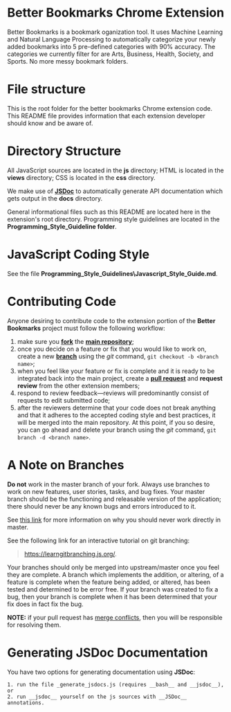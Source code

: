 # Better Bookmarks Chrome Extension

Better Bookmarks is a bookmark oganization tool. It uses Machine Learning and Natural Language Processing to automatically categorize your newly added bookmarks into 5 pre-defined categories with 90% accuracy. The categories we currently filter for are Arts, Business, Health, Society, and Sports. No more messy bookmark folders.

# File structure
This is the root folder for the better bookmarks Chrome extension
code.  This README file provides information that each extension
developer should know and be aware of.

# Directory Structure

All JavaScript sources are located in the __js__ directory; HTML is
located in the __views__ directory; CSS is located in the __css__
directory.

We make use of [__JSDoc__](https://github.com/jsdoc/jsdoc) to automatically generate API documentation which gets output in the __docs__
directory.

General informational files such as this README
are located here in the extension's root directory. Programming style guidelines are located in the __Programming_Style_Guideline folder__.

# JavaScript Coding Style

See the file __Programming_Style_Guidelines\Javascript_Style_Guide.md__.

# Contributing Code

Anyone desiring to contribute code to the extension portion of the __Better Bookmarks__ project must follow the following workflow:

1. make sure you [__fork__](https://help.github.com/en/articles/fork-a-repo) the [__main repository__](https://github.com/williamsnick606/Better-Bookmarks);
2. once you decide on a feature or fix that you would like to work on, create a new [__branch__](https://www.git-tower.com/learn/git/ebook/en/command-line/branching-merging/branching-can-change-your-life#start) using the _git_ command, `git checkout -b <branch name>`;
3. when you feel like your feature or fix is complete and it is ready to be integrated back into the main project, create a [__pull request__](https://help.github.com/en/articles/creating-a-pull-request) and __request review__ from the other extension members;
4. respond to review feedback—reviews will predominantly consist of requests to edit submitted code;
5. after the reviewers determine that your code does not break anything and that it adheres to the accepted coding style and best practices, it will be merged into the main repository.  At this point, if you so desire, you can go ahead and delete your branch using the _git_ command, `git branch -d <branch name>`.

# A Note on Branches

__Do not__ work in the master branch of your fork.  Always use branches to work on new features, user stories, tasks, and bug fixes.  Your master branch should be the functioning and releasable version of the application; there should never be any known bugs and errors introduced to it.

See [this link](https://thenewstack.io/dont-mess-with-the-master-working-with-branches-in-git-and-github/) for more information on why you should never work directly in master.

See the following link for an interactive tutorial on git branching:
> https://learngitbranching.js.org/.

Your branches should only be merged into upstream/master once you feel they are complete.  A branch which implements the addition, or altering, of a feature is complete when the feature being added, or altered, has been tested and determined to be error free.  If your branch was created to fix a bug, then your branch is complete when it has been determined that your fix does in fact fix the bug.


__NOTE:__ if your pull request has [merge conflicts](https://www.git-tower.com/learn/git/ebook/en/command-line/advanced-topics/merge-conflicts#start), then you will be responsible for resolving them.

# Generating JSDoc Documentation

You have two options for generating documentation using __JSDoc__:

    1. run the file _generate_jsdocs.js (requires __bash__ and __jsdoc__), or
    2. run __jsdoc__ yourself on the js sources with __JSDoc__ annotations.

